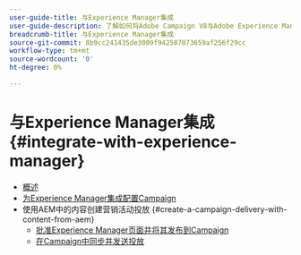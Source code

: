 ```yaml
---
user-guide-title: 与Experience Manager集成
user-guide-description: 了解如何将Adobe Campaign V8与Adobe Experience Manager连接，以便在Experience Manager中管理电子邮件投放模板、资产和表单。
breadcrumb-title: 与Experience Manager集成
source-git-commit: 8b9cc241435de3009f942587073659af256f29cc
workflow-type: tm+mt
source-wordcount: '0'
ht-degree: 0%

---
```



# 与Experience Manager集成 {#integrate-with-experience-manager}

+ [概述](/help/tutorial-integrate-with-experience-manager/overview.md)
+ [为Experience Manager集成配置Campaign](/help/tutorial-integrate-with-experience-manager/configure-campaign-for-aem-integration.md)
+ 使用AEM中的内容创建营销活动投放 {#create-a-campaign-delivery-with-content-from-aem}
   + [批准Experience Manager页面并将其发布到Campaign](/help/tutorial-integrate-with-experience-manager/approve-and-publish-aem-page-to-campaign.md)
   + [在Campaign中同步并发送投放](/help/tutorial-integrate-with-experience-manager/synchronize-and-send-an-aem-delivery-in-campaign.md)

